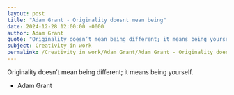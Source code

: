 ```yaml
---
layout: post
title: "Adam Grant - Originality doesnt mean being"
date: 2024-12-28 12:00:00 -0000
author: Adam Grant
quote: "Originality doesn’t mean being different; it means being yourself."
subject: Creativity in work
permalink: /Creativity in work/Adam Grant/Adam Grant - Originality doesnt mean being
---
```


Originality doesn’t mean being different; it means being yourself.

- Adam Grant
